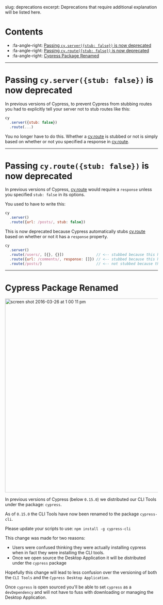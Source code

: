 slug: deprecations
excerpt: Deprecations that require additional explanation will be listed here.

# Contents

- :fa-angle-right: [Passing `cy.server({stub: false})` is now deprecated](#section-passing-cy-server-stub-false-is-now-deprecated)
- :fa-angle-right: [Passing `cy.route({stub: false})` is now deprecated](#section-passing-cy-route-stub-false-is-now-deprecated)
- :fa-angle-right: [Cypress Package Renamed](#section-cypress-package-renamed)

***

# Passing `cy.server({stub: false})` is now deprecated

In previous versions of Cypress, to prevent Cypress from stubbing routes you had to explicitly tell your server not to stub routes like this:

```javascript
cy
  .server({stub: false})
  .route(...)
```

You no longer have to do this. Whether a [cy.route](https://on.cypress.io/api/route) is stubbed or not is simply based on whether or not you specified a response in [cy.route](https://on.cypress.io/api/route).

***

# Passing `cy.route({stub: false})` is now deprecated

In previous versions of Cypress, [cy.route](https://on.cypress.io/api/route) would require a `response` unless you specified `stub: false` in its options.

You used to have to write this:

```javascript
cy
  .server()
  .route({url: /posts/, stub: false})
```

This is now deprecated because Cypress automatically stubs [cy.route](https://on.cypress.io/api/route) based on whether or not it has a `response` property.

```javascript
cy
  .server()
  .route(/users/, [{}, {}])               // <-- stubbed because this has a response argument
  .route({url: /comments/, response: []}) // <-- stubbed because this has a response property
  .route(/posts/)                         // <-- not stubbed because there is no response argument or property
```

***

# Cypress Package Renamed

<img width="637" alt="screen shot 2016-03-26 at 1 00 11 pm" src="https://cloud.githubusercontent.com/assets/1268976/14061389/8f421228-f355-11e5-8e24-cf96d88b6823.png">

In previous versions of Cypress (below `0.15.0`) we distributed our CLI Tools under the package: `cypress`.

As of `0.15.0` the CLI Tools have now been renamed to the package `cypress-cli`.

Please update your scripts to use: `npm install -g cypress-cli`

This change was made for two reasons:

- Users were confused thinking they were actually installing cypress when in fact they were installing the CLI tools.
- Once we open source the Desktop Application it will be distributed under the `cypress` package

Hopefully this change will lead to less confusion over the versioning of both the `CLI Tools` and the `Cypress Desktop Application`.

Once `cypress` is open sourced you'll be able to set `cypress` as a `devDependency` and will not have to fuss with downloading or managing the Desktop Application.
